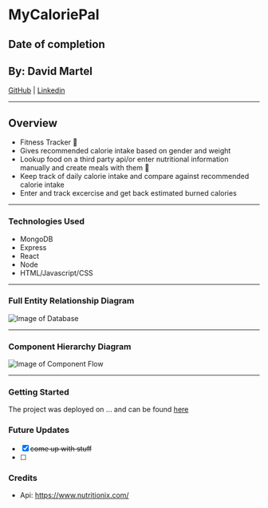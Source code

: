 # MyCaloriePal

## Date of completion

## By: David Martel

[GitHub](https://github.com/davey4) | [Linkedin](https://www.linkedin.com/in/davey4/)

---

## Overview

- Fitness Tracker :muscle:
- Gives recommended calorie intake based on gender and weight
- Lookup food on a third party api/or enter nutritional information manually and create meals with them :pizza:
- Keep track of daily calorie intake and compare against recommended calorie intake
- Enter and track excercise and get back estimated burned calories

---

### Technologies Used

- MongoDB
- Express
- React
- Node
- HTML/Javascript/CSS

---

### Full Entity Relationship Diagram

![Image of Database](https://lucid.app/publicSegments/view/f5eab582-21d1-4e43-9f7f-f3f3a232455c/image.png)

---

### Component Hierarchy Diagram

![Image of Component Flow](https://lucid.app/publicSegments/view/cc0250a4-82ac-4977-9553-919c1ee8a648/image.png)

---

### Getting Started

The project was deployed on ... and can be found [here](...)

### Future Updates

- [x] ~~come up with stuff~~
- [ ]

### Credits

- Api: https://www.nutritionix.com/
